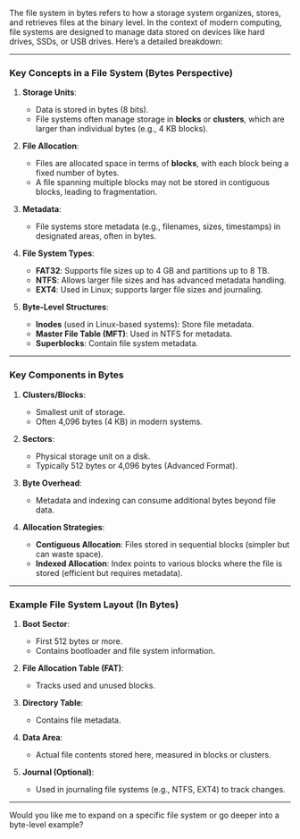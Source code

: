 The file system in bytes refers to how a storage system organizes, stores, and retrieves files at the binary level. In the context of modern computing, file systems are designed to manage data stored on devices like hard drives, SSDs, or USB drives. Here’s a detailed breakdown:

---

### Key Concepts in a File System (Bytes Perspective)

1. **Storage Units**:
   - Data is stored in bytes (8 bits).
   - File systems often manage storage in **blocks** or **clusters**, which are larger than individual bytes (e.g., 4 KB blocks).

2. **File Allocation**:
   - Files are allocated space in terms of **blocks**, with each block being a fixed number of bytes.
   - A file spanning multiple blocks may not be stored in contiguous blocks, leading to fragmentation.

3. **Metadata**:
   - File systems store metadata (e.g., filenames, sizes, timestamps) in designated areas, often in bytes.

4. **File System Types**:
   - **FAT32**: Supports file sizes up to 4 GB and partitions up to 8 TB.
   - **NTFS**: Allows larger file sizes and has advanced metadata handling.
   - **EXT4**: Used in Linux; supports larger file sizes and journaling.

5. **Byte-Level Structures**:
   - **Inodes** (used in Linux-based systems): Store file metadata.
   - **Master File Table (MFT)**: Used in NTFS for metadata.
   - **Superblocks**: Contain file system metadata.

---

### Key Components in Bytes

1. **Clusters/Blocks**:
   - Smallest unit of storage.
   - Often 4,096 bytes (4 KB) in modern systems.
   
2. **Sectors**:
   - Physical storage unit on a disk.
   - Typically 512 bytes or 4,096 bytes (Advanced Format).

3. **Byte Overhead**:
   - Metadata and indexing can consume additional bytes beyond file data.

4. **Allocation Strategies**:
   - **Contiguous Allocation**: Files stored in sequential blocks (simpler but can waste space).
   - **Indexed Allocation**: Index points to various blocks where the file is stored (efficient but requires metadata).

---

### Example File System Layout (In Bytes)
1. **Boot Sector**:
   - First 512 bytes or more.
   - Contains bootloader and file system information.

2. **File Allocation Table (FAT)**:
   - Tracks used and unused blocks.

3. **Directory Table**:
   - Contains file metadata.

4. **Data Area**:
   - Actual file contents stored here, measured in blocks or clusters.

5. **Journal (Optional)**:
   - Used in journaling file systems (e.g., NTFS, EXT4) to track changes.

---

Would you like me to expand on a specific file system or go deeper into a byte-level example?
